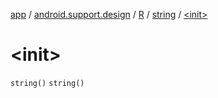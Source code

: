 [app](../../../index.md) / [android.support.design](../../index.md) / [R](../index.md) / [string](index.md) / [&lt;init&gt;](.)

# &lt;init&gt;

`string()`
`string()`